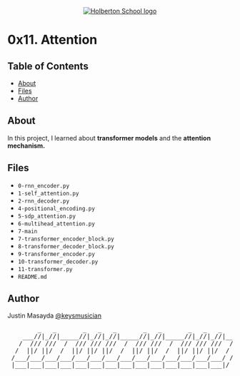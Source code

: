 <p align="center">
  <a href=#>
    <img src="https://user-images.githubusercontent.com/74752740/175812508-dc2482bf-bd5b-4c0a-b075-1bede95c488e.png" alt="Holberton School logo">
  </a>
</p>

# 0x11. Attention

## Table of Contents
* [About](#about)
* [Files](#files)
* [Author](#author)

## About
In this project, I learned about **transformer models** and the **attention mechanism.**

## Files
* `0-rnn_encoder.py`
* `1-self_attention.py`
* `2-rnn_decoder.py`
* `4-positional_encoding.py`
* `5-sdp_attention.py`
* `6-multihead_attention.py`
* `7-main`
* `7-transformer_encoder_block.py`
* `8-transformer_decoder_block.py`
* `9-transformer_encoder.py`
* `10-transformer_decoder.py`
* `11-transformer.py`
* `README.md`

## Author
Justin Masayda [@keysmusician](https://github.com/keysmusician)
<div align="center">
<pre>
        _   _       _   _   _       _   _       _   _   _     
    ___//|_//|_____//|_//|_//|_____//|_//|_____//|_//|_//|___ 
   /  /// ///  /  /// /// ///  /  /// ///  /  /// /// ///  / |
  /  ||/ ||/  /  ||/ ||/ ||/  /  ||/ ||/  /  ||/ ||/ ||/  / / 
 /___/___/___/___/___/___/___/___/___/___/___/___/___/___/ /  
 |___|___|___|___|___|___|___|___|___|___|___|___|___|___|/   
 
</pre>
</div>
